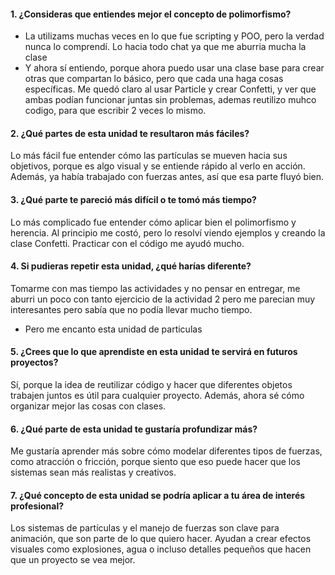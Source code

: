 #### 1. ¿Consideras que entiendes mejor el concepto de polimorfismo?
- La utilizams muchas veces en lo que fue scripting y POO, pero la verdad nunca lo comprendí. Lo hacia todo chat ya que me aburria mucha la clase 
- Y ahora sí entiendo, porque ahora puedo usar una clase base para crear otras que compartan lo básico, pero que cada una haga cosas específicas. Me quedó claro al usar Particle y crear Confetti, y ver que ambas podían funcionar juntas sin problemas, ademas reutilizo muhco codigo, para que escribir 2 veces lo mismo.

#### 2. ¿Qué partes de esta unidad te resultaron más fáciles?

Lo más fácil fue entender cómo las partículas se mueven hacia sus objetivos, porque es algo visual y se entiende rápido al verlo en acción. Además, ya había trabajado con fuerzas antes, así que esa parte fluyó bien.

#### 3. ¿Qué parte te pareció más difícil o te tomó más tiempo? 

Lo más complicado fue entender cómo aplicar bien el polimorfismo y herencia. Al principio me costó, pero lo resolví viendo ejemplos y creando la clase Confetti. Practicar con el código me ayudó mucho.

#### 4. Si pudieras repetir esta unidad, ¿qué harías diferente?

Tomarme con mas tiempo las actividades y no pensar en entregar, me aburri un poco con tanto ejercicio de la actividad 2 pero me parecian muy interesantes pero sabía que no podía llevar mucho tiempo.
- Pero me encanto esta unidad de particulas

#### 5. ¿Crees que lo que aprendiste en esta unidad te servirá en futuros proyectos?

Sí, porque la idea de reutilizar código y hacer que diferentes objetos trabajen juntos es útil para cualquier proyecto. Además, ahora sé cómo organizar mejor las cosas con clases.

#### 6. ¿Qué parte de esta unidad te gustaría profundizar más?

Me gustaría aprender más sobre cómo modelar diferentes tipos de fuerzas, como atracción o fricción, porque siento que eso puede hacer que los sistemas sean más realistas y creativos.

#### 7. ¿Qué concepto de esta unidad se podría aplicar a tu área de interés profesional?

Los sistemas de partículas y el manejo de fuerzas son clave para animación, que son parte de lo que quiero hacer. Ayudan a crear efectos visuales como explosiones, agua o incluso detalles pequeños que hacen que un proyecto se vea mejor.
